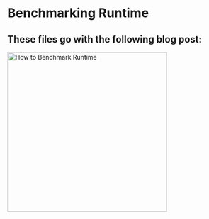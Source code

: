 # Benchmarking Runtime

##  These files go with the following blog post:

<p align="left">
<a href="https://dethwench.com/benchmarking-runtime-for-importing-datasets/" target="_blank">
  <img width="360"  border="0" align="center"  src="https://dethwench.com/wp-content/uploads/2022/12/Cover-for-Benchmarking-Runtime_how-long-does-the-code-take-to-run.jpg" alt="How to Benchmark Runtime">
</a>
  <p align="left">
